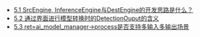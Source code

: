 * [5.1 SrcEngine, InferenceEngine与DestEngine的开发思路是什么？](part5-1.md)
* [5.2 通过界面进行模型转换时的DetectionOuput的含义](part5-2.md)
* [5.3 ret=ai_model_manager->process是否支持多输入多输出场景](part5-3.md)



